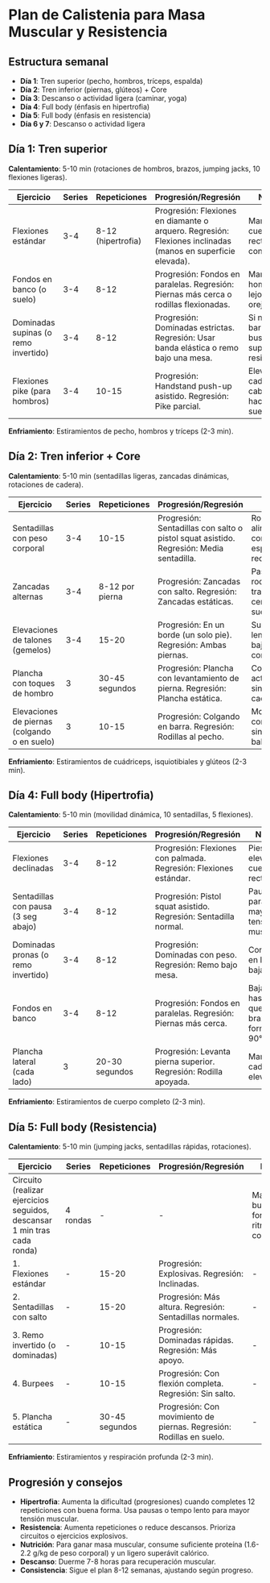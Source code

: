 # Plan de Calistenia para Masa Muscular y Resistencia

## Estructura semanal
- **Día 1**: Tren superior (pecho, hombros, tríceps, espalda)
- **Día 2**: Tren inferior (piernas, glúteos) + Core
- **Día 3**: Descanso o actividad ligera (caminar, yoga)
- **Día 4**: Full body (énfasis en hipertrofia)
- **Día 5**: Full body (énfasis en resistencia)
- **Día 6 y 7**: Descanso o actividad ligera

## Día 1: Tren superior
**Calentamiento**: 5-10 min (rotaciones de hombros, brazos, jumping jacks, 10 flexiones ligeras).

| Ejercicio | Series | Repeticiones | Progresión/Regresión | Notas |
|-----------|--------|--------------|----------------------|-------|
| Flexiones estándar | 3-4 | 8-12 (hipertrofia) | Progresión: Flexiones en diamante o arquero. Regresión: Flexiones inclinadas (manos en superficie elevada). | Mantén el cuerpo recto, baja controlado. |
| Fondos en banco (o suelo) | 3-4 | 8-12 | Progresión: Fondos en paralelas. Regresión: Piernas más cerca o rodillas flexionadas. | Mantén hombros lejos de las orejas. |
| Dominadas supinas (o remo invertido) | 3-4 | 8-12 | Progresión: Dominadas estrictas. Regresión: Usar banda elástica o remo bajo una mesa. | Si no hay barra, busca una superficie resistente. |
| Flexiones pike (para hombros) | 3-4 | 10-15 | Progresión: Handstand push-up asistido. Regresión: Pike parcial. | Eleva caderas, cabeza hacia el suelo. |

**Enfriamiento**: Estiramientos de pecho, hombros y tríceps (2-3 min).

## Día 2: Tren inferior + Core
**Calentamiento**: 5-10 min (sentadillas ligeras, zancadas dinámicas, rotaciones de cadera).

| Ejercicio | Series | Repeticiones | Progresión/Regresión | Notas |
|-----------|--------|--------------|----------------------|-------|
| Sentadillas con peso corporal | 3-4 | 10-15 | Progresión: Sentadillas con salto o pistol squat asistido. Regresión: Media sentadilla. | Rodillas alineadas con pies, espalda recta. |
| Zancadas alternas | 3-4 | 8-12 por pierna | Progresión: Zancadas con salto. Regresión: Zancadas estáticas. | Paso largo, rodilla trasera cerca del suelo. |
| Elevaciones de talones (gemelos) | 3-4 | 15-20 | Progresión: En un borde (un solo pie). Regresión: Ambas piernas. | Sube lentamente, baja controlado. |
| Plancha con toques de hombro | 3 | 30-45 segundos | Progresión: Plancha con levantamiento de pierna. Regresión: Plancha estática. | Core activado, sin mover caderas. |
| Elevaciones de piernas (colgando o en suelo) | 3 | 10-15 | Progresión: Colgando en barra. Regresión: Rodillas al pecho. | Movimiento controlado, sin balanceo. |

**Enfriamiento**: Estiramientos de cuádriceps, isquiotibiales y glúteos (2-3 min).

## Día 4: Full body (Hipertrofia)
**Calentamiento**: 5-10 min (movilidad dinámica, 10 sentadillas, 5 flexiones).

| Ejercicio | Series | Repeticiones | Progresión/Regresión | Notas |
|-----------|--------|--------------|----------------------|-------|
| Flexiones declinadas | 3-4 | 8-12 | Progresión: Flexiones con palmada. Regresión: Flexiones estándar. | Pies elevados, cuerpo recto. |
| Sentadillas con pausa (3 seg abajo) | 3-4 | 8-12 | Progresión: Pistol squat asistido. Regresión: Sentadilla normal. | Pausa para mayor tensión muscular. |
| Dominadas pronas (o remo invertido) | 3-4 | 8-12 | Progresión: Dominadas con peso. Regresión: Remo bajo mesa. | Control en la bajada. |
| Fondos en banco | 3-4 | 8-12 | Progresión: Fondos en paralelas. Regresión: Piernas más cerca. | Baja hasta que brazos formen 90°. |
| Plancha lateral (cada lado) | 3 | 20-30 segundos | Progresión: Levanta pierna superior. Regresión: Rodilla apoyada. | Mantén cadera elevada. |

**Enfriamiento**: Estiramientos de cuerpo completo (2-3 min).

## Día 5: Full body (Resistencia)
**Calentamiento**: 5-10 min (jumping jacks, sentadillas rápidas, rotaciones).

| Ejercicio | Series | Repeticiones | Progresión/Regresión | Notas |
|-----------|--------|--------------|----------------------|-------|
| Circuito (realizar ejercicios seguidos, descansar 1 min tras cada ronda) | 4 rondas | - | - | Mantén buena forma, ritmo constante. |
| 1. Flexiones estándar | - | 15-20 | Progresión: Explosivas. Regresión: Inclinadas. | - |
| 2. Sentadillas con salto | - | 15-20 | Progresión: Más altura. Regresión: Sentadillas normales. | - |
| 3. Remo invertido (o dominadas) | - | 10-15 | Progresión: Dominadas rápidas. Regresión: Más apoyo. | - |
| 4. Burpees | - | 10-15 | Progresión: Con flexión completa. Regresión: Sin salto. | - |
| 5. Plancha estática | - | 30-45 segundos | Progresión: Con movimiento de piernas. Regresión: Rodillas en suelo. | - |

**Enfriamiento**: Estiramientos y respiración profunda (2-3 min).

## Progresión y consejos
- **Hipertrofia**: Aumenta la dificultad (progresiones) cuando completes 12 repeticiones con buena forma. Usa pausas o tempo lento para mayor tensión muscular.
- **Resistencia**: Aumenta repeticiones o reduce descansos. Prioriza circuitos o ejercicios explosivos.
- **Nutrición**: Para ganar masa muscular, consume suficiente proteína (1.6-2.2 g/kg de peso corporal) y un ligero superávit calórico.
- **Descanso**: Duerme 7-8 horas para recuperación muscular.
- **Consistencia**: Sigue el plan 8-12 semanas, ajustando según progreso.